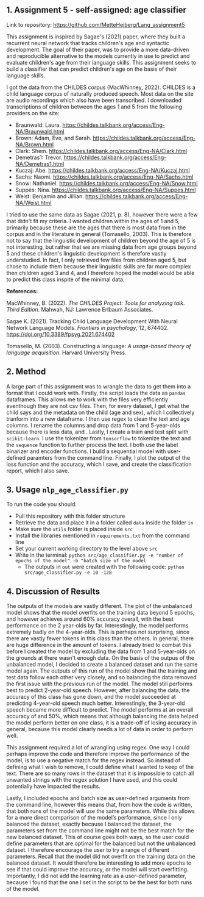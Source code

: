 ## 1. Assignment 5 - self-assigned: age classifier 
Link to repository: https://github.com/MetteHejberg/Lang_assignment5

This assignment is inspired by Sagae's (2021) paper, where they built a recurrent neural network that tracks children's age and syntactic development. The goal of their paper, was to provide a more data-driven and reproducible alternative to the models currently in use to predict and evaluate children's age from their language skills. This assignment seeks to build a classifier that can predict children's age on the basis of their language skills.

I got the data from the CHILDES corpus (MacWhinney, 2022). CHILDES is a child language corpus of naturally produced speech. Most data on the site are audio recordings which also have been transcribed. I downloaded transcriptions of children between the ages 1 and 5 from the following providers on the site:
- Braunwald: Laura. https://childes.talkbank.org/access/Eng-NA/Braunwald.html
- Brown: Adam, Eve, and Sarah. https://childes.talkbank.org/access/Eng-NA/Brown.html
- Clark: Shem. https://childes.talkbank.org/access/Eng-NA/Clark.html
- Demetras1: Trevor. https://childes.talkbank.org/access/Eng-NA/Demetras1.html
- Kuczaj: Abe. https://childes.talkbank.org/access/Eng-NA/Kuczaj.html
- Sachs: Naomi. https://childes.talkbank.org/access/Eng-NA/Sachs.html
- Snow: Nathaniel. https://childes.talkbank.org/access/Eng-NA/Snow.html
- Suppes: Nina. https://childes.talkbank.org/access/Eng-NA/Suppes.html
- Weist: Benjamin and Jillian. https://childes.talkbank.org/access/Eng-NA/Weist.html

I tried to use the same data as Sagae (2021, p. 8), however there were a few that didn't fit my criteria. I wanted children within the ages of 1 and 5, primarily because these are the ages that there is most data from in the corpus and in the literature in general (Tomasello, 2003). This is therefore not to say that the linguistic development of children beyond the age of 5 is not interesting, but rather that we are missing data from age groups beyond 5 and these children's linguistic development is therefore vastly understudied. In fact, I only retrieved few files from children aged 5, but chose to include them because their linguistic skills are far more complex then children aged 3 and 4, and I therefore hoped the model would be able to predict this class inspite of the minimal data.

__References:__

MacWhinney, B. (2022). *The CHILDES Project: Tools for analyzing talk. Third Edition*. Mahwah, NJ: Lawrence Erlbaum Associates.

Sagae K. (2021). Tracking Child Language Development With Neural Network Language Models. *Frontiers in psychology*, 12, 674402. https://doi.org/10.3389/fpsyg.2021.674402

Tomasello, M. (2003). Constructing a language: *A usage-based theory of language acquisition*. Harvard University Press. 

## 2. Method
A large part of this assignment was to wrangle the data to get them into a format that I could work with. Firstly, the script loads the data as ```pandas``` dataframes. This allows me to work with the files very efficiently eventhough they are not csv files. Then, for every dataset, I get what the child says and the metadata on the child (age and sex), which I collectively tranform into a new dataframe. I then use regex to clean the text and age columns. I rename the columns and drop data from 1 and 5-year-olds because there is less data, and . Lastly, I create a train and test split with ```scikit-learn```. I use the tokenizer from ```tensorflow``` to tokenize the text and the ```sequence``` function to further process the text. I both use the label binarizer and encoder functions. I build a sequential model with user-defined paramters from the command line. Finally, I plot the output of the loss function and the accuracy, which I save, and create the classification report, which I also save.

## 3. Usage ```nlp_age_classifier.py```
To run the code you should:
- Pull this repository with this folder structure
- Retrieve the data and place it in a folder called ```data``` inside the folder ```in```
- Make sure the ```utils``` folder is placed inside ```src```
- Install the libraries mentioned in ```requirements.txt``` from the command line
- Set your current working directory to the level above ```src```
- Write in the terminal: ```python src/age_classifier.py -e "number of epochs of the model" -b "batch size of the model```
  - The outputs in ```out``` were created with the following code: ```python src/age_classifier.py -e 10 -128```

## 4. Discussion of Results 
The outputs of the models are vastly different. The plot of the unbalanced model shows that the model overfits on the training data beyond 5 epochs, and however achieves around 60% accuracy overall, with the best performance on the 2 year-olds by far. Interestingly, the model performs extremely badly on the 4-year-olds. This is perhaps not surprising, since there are vastly fewer tokens in this class than the others. In general, there are huge difference in the amount of tokens. I already tried to combat this before I created the model by excluding the data from 1 and 5-year-olds on the grounds at there wasn't enough data. On the basis of the outpus of the unbalanced model, I decided to create a balanced dataset and run the same model again. The outputs of this run of the model show that the training and test data follow each other very closely, and so balancing the data removed the first issue with the previous run of the model. The model still performs best to predict 2-year-old speech. However, after balancing the data, the accuracy of this class has gone down, and the model succeeded at predicting 4-year-old speech much better. Interestingly, the 3-year-old speech became more difficult to predict. The model performs at an overall accuracy of and 50%, which means that although balancing the data helped the model perform better on one class, it is a trade-off of losing accuracy in general, because this model clearly needs a lot of data in order to perform well. 

This assignment required a lot of wrangling using regex. One way I could perhaps improve the code and therefore improve the performance of the model, is to use a negative match for the regex instead. So instead of defining what I wish to remove, I could define what I wanted to keep of the text. There are so many rows in the dataset that it is impossible to catch all unwanted strings with the regex solution I have used, and this could potentially have impacted the results.

Lastly, I included epochs and batch size as user-defined arguments from the command line, however this means that, from how the code is written, that both runs of the model will use the same parameters. While this allows for a more direct comparison of the model’s performance, since I only balanced the dataset, exactly because I balanced the dataset, the parameters set from the command line might not be the best match for the new balanced dataset. This of course goes both ways, so the user could define parameters that are optimal for the balanced but not the unbalanced dataset. I therefore encourage the user to try a range of different parameters. Recall that the model did not overfit on the training data on the balanced dataset. It would therefore be interesting to add more epochs to see if that could improve the accuracy, or the model will start overfitting. Importantly, I did not add the learning rate as a user-defined parameter, because I found that the one I set in the script to be the best for both runs of the model.

